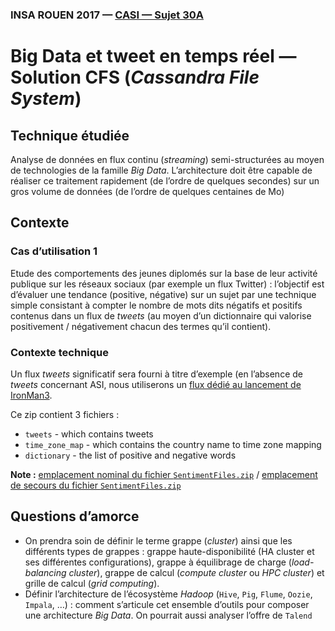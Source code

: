 ### INSA ROUEN 2017 — [CASI — Sujet 30A](http://prodageo.insa-rouen.fr/casi/sujetproj/sujetproj_30A_big_data_tweet.html)

# Big Data et tweet en temps réel — Solution CFS (*Cassandra File System*)

## Technique étudiée

Analyse de données en flux continu (*streaming*) semi-structurées au moyen de technologies de la famille *Big Data*. 
L’architecture doit être capable de réaliser ce traitement rapidement (de l’ordre de quelques secondes) sur un gros volume de données (de l’ordre de quelques centaines de Mo)

## Contexte
### Cas d’utilisation 1

Etude des comportements des jeunes diplomés sur la base de leur activité publique sur les réseaux sociaux (par exemple un flux Twitter) : 
l’objectif est d’évaluer une tendance (positive, négative) sur un sujet par une technique simple consistant à compter le nombre de mots 
dits négatifs et positifs contenus dans un flux de *tweets* (au moyen d’un dictionnaire qui valorise positivement / négativement chacun 
des termes qu’il contient).

### Contexte technique

Un flux *tweets* significatif sera fourni à titre d’exemple (en l’absence de *tweets* concernant ASI, nous utiliserons un [flux dédié au 
lancement de IronMan3](http://s3.amazonaws.com/hw-sandbox/tutorial13/SentimentFiles.zip). 

Ce zip contient 3 fichiers :

 - `tweets` - which contains tweets
 - `time_zone_map` - which contains the country name to time zone mapping
 - `dictionary` - the list of positive and negative words

**Note :** [emplacement nominal du fichier `SentimentFiles.zip`](http://s3.amazonaws.com/hw-sandbox/tutorial13/SentimentFiles.zip) / [emplacement de secours du fichier `SentimentFiles.zip`](http://casisbelli-03.insa-rouen.fr/casi/ressources/sujetproj/13A/SentimentFiles.zip)

## Questions d’amorce

- On prendra soin de définir le terme grappe (*cluster*) ainsi que les différents types de grappes : grappe haute-disponibilité (HA cluster et ses différentes configurations), 
  grappe à équilibrage de charge (*load-balancing cluster*), grappe de calcul (*compute cluster* ou *HPC cluster*) et grille de calcul (*grid computing*).
- Définir l’architecture de l’écosystème *Hadoop* (`Hive`, `Pig`, `Flume`, `Oozie`, `Impala`, …) : comment s’articule cet ensemble d’outils pour composer une architecture *Big Data*. On pourrait aussi analyser l’offre de `Talend`
